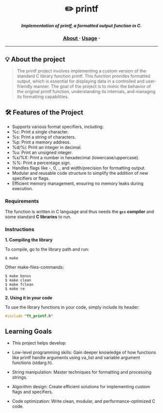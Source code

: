 <h1 align="center">
	✏️ printf
</h1>

<p align="center">
	<b><i>Implementation of printf, a formatted output function in C.</i></b><br>
</p>

<h3 align="center">
	<a href="#%EF%B8%8F-about">About	</a>
	<span> · </span>
	<a href="#%EF%B8%8F-usage">Usage</a>
	<span> · </span>
	<!-- <a href="#-testing">Testing</a> -->
</h3>

---

## 💡 About the project

> The printf project involves implementing a custom version of the standard C library function printf. This function provides formatted output, which is essential for displaying data in a controlled and user-friendly manner. The goal of the project is to mimic the behavior of the original printf function, understanding its internals, and managing its formatting capabilities.


## 🛠️ Features of the Project

- Supports various format specifiers, including:
 - %c: Print a single character.
 - %s: Print a string of characters.
 - %p: Print a memory address.
 - %d/%i: Print an integer in decimal.
 - %u: Print an unsigned integer.
 - %x/%X: Print a number in hexadecimal (lowercase/uppercase).
 - %%: Print a percentage sign.
- Handles flags like -, 0, ., and width/precision for formatting output.
- Modular and reusable code structure to simplify the addition of new specifiers or flags.
- Efficient memory management, ensuring no memory leaks during execution.


### Requirements

The function is written in C language and thus needs the **`gcc` compiler** and some standard **C libraries** to run.

### Instructions

**1. Compiling the library**

To compile, go to the library path and run:

```shell
$ make
```

Other make-files-commands:
```shell
$ make bonus
$ make clean
$ make fclean
$ make re
```
**2. Using it in your code**

To use the library functions in your code, simply include its header:

```C
#include "ft_printf.h"
```

## Learning Goals
- This project helps develop:

 - Low-level programming skills: Gain deeper knowledge of how functions like printf handle arguments using va_list and variable argument functions (stdarg.h).
 - String manipulation: Master techniques for formatting and processing strings.
 - Algorithm design: Create efficient solutions for implementing custom flags and specifiers.
 - Code optimization: Write clean, modular, and performance-optimized C code.
